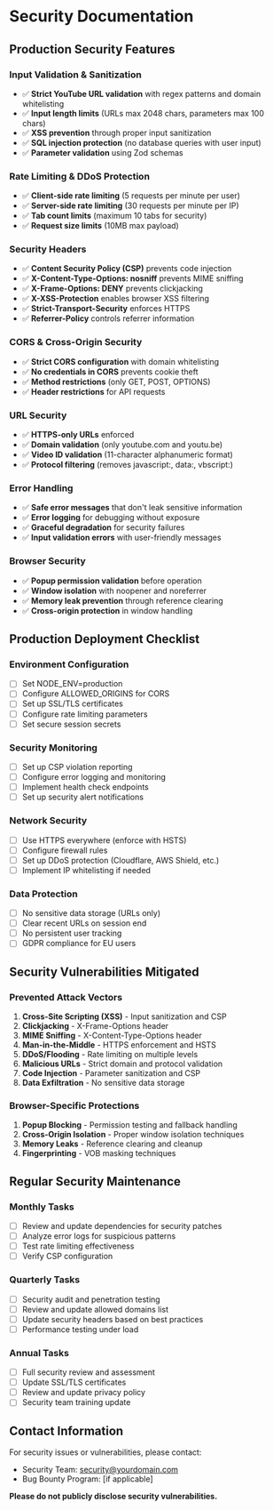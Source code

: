 # Security Documentation

## Production Security Features

### Input Validation & Sanitization
- ✅ **Strict YouTube URL validation** with regex patterns and domain whitelisting
- ✅ **Input length limits** (URLs max 2048 chars, parameters max 100 chars)
- ✅ **XSS prevention** through proper input sanitization
- ✅ **SQL injection protection** (no database queries with user input)
- ✅ **Parameter validation** using Zod schemas

### Rate Limiting & DDoS Protection
- ✅ **Client-side rate limiting** (5 requests per minute per user)
- ✅ **Server-side rate limiting** (30 requests per minute per IP)
- ✅ **Tab count limits** (maximum 10 tabs for security)
- ✅ **Request size limits** (10MB max payload)

### Security Headers
- ✅ **Content Security Policy (CSP)** prevents code injection
- ✅ **X-Content-Type-Options: nosniff** prevents MIME sniffing
- ✅ **X-Frame-Options: DENY** prevents clickjacking
- ✅ **X-XSS-Protection** enables browser XSS filtering
- ✅ **Strict-Transport-Security** enforces HTTPS
- ✅ **Referrer-Policy** controls referrer information

### CORS & Cross-Origin Security
- ✅ **Strict CORS configuration** with domain whitelisting
- ✅ **No credentials in CORS** prevents cookie theft
- ✅ **Method restrictions** (only GET, POST, OPTIONS)
- ✅ **Header restrictions** for API requests

### URL Security
- ✅ **HTTPS-only URLs** enforced
- ✅ **Domain validation** (only youtube.com and youtu.be)
- ✅ **Video ID validation** (11-character alphanumeric format)
- ✅ **Protocol filtering** (removes javascript:, data:, vbscript:)

### Error Handling
- ✅ **Safe error messages** that don't leak sensitive information
- ✅ **Error logging** for debugging without exposure
- ✅ **Graceful degradation** for security failures
- ✅ **Input validation errors** with user-friendly messages

### Browser Security
- ✅ **Popup permission validation** before operation
- ✅ **Window isolation** with noopener and noreferrer
- ✅ **Memory leak prevention** through reference clearing
- ✅ **Cross-origin protection** in window handling

## Production Deployment Checklist

### Environment Configuration
- [ ] Set NODE_ENV=production
- [ ] Configure ALLOWED_ORIGINS for CORS
- [ ] Set up SSL/TLS certificates
- [ ] Configure rate limiting parameters
- [ ] Set secure session secrets

### Security Monitoring
- [ ] Set up CSP violation reporting
- [ ] Configure error logging and monitoring
- [ ] Implement health check endpoints
- [ ] Set up security alert notifications

### Network Security
- [ ] Use HTTPS everywhere (enforce with HSTS)
- [ ] Configure firewall rules
- [ ] Set up DDoS protection (Cloudflare, AWS Shield, etc.)
- [ ] Implement IP whitelisting if needed

### Data Protection
- [ ] No sensitive data storage (URLs only)
- [ ] Clear recent URLs on session end
- [ ] No persistent user tracking
- [ ] GDPR compliance for EU users

## Security Vulnerabilities Mitigated

### Prevented Attack Vectors
1. **Cross-Site Scripting (XSS)** - Input sanitization and CSP
2. **Clickjacking** - X-Frame-Options header
3. **MIME Sniffing** - X-Content-Type-Options header
4. **Man-in-the-Middle** - HTTPS enforcement and HSTS
5. **DDoS/Flooding** - Rate limiting on multiple levels
6. **Malicious URLs** - Strict domain and protocol validation
7. **Code Injection** - Parameter sanitization and CSP
8. **Data Exfiltration** - No sensitive data storage

### Browser-Specific Protections
1. **Popup Blocking** - Permission testing and fallback handling
2. **Cross-Origin Isolation** - Proper window isolation techniques
3. **Memory Leaks** - Reference clearing and cleanup
4. **Fingerprinting** - VOB masking techniques

## Regular Security Maintenance

### Monthly Tasks
- [ ] Review and update dependencies for security patches
- [ ] Analyze error logs for suspicious patterns
- [ ] Test rate limiting effectiveness
- [ ] Verify CSP configuration

### Quarterly Tasks
- [ ] Security audit and penetration testing
- [ ] Review and update allowed domains list
- [ ] Update security headers based on best practices
- [ ] Performance testing under load

### Annual Tasks
- [ ] Full security review and assessment
- [ ] Update SSL/TLS certificates
- [ ] Review and update privacy policy
- [ ] Security team training update

## Contact Information

For security issues or vulnerabilities, please contact:
- Security Team: security@yourdomain.com
- Bug Bounty Program: [if applicable]

**Please do not publicly disclose security vulnerabilities.**
